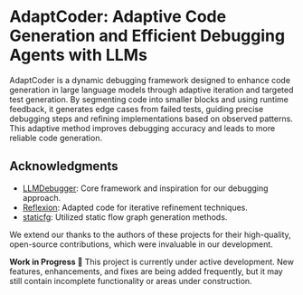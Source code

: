 # AdaptCoder: Adaptive Code Generation and Efficient Debugging Agents with LLMs
AdaptCoder is a dynamic debugging framework designed to enhance code generation in large language models through adaptive iteration and targeted test generation. By segmenting code into smaller blocks and using runtime feedback, it generates edge cases from failed tests, guiding precise debugging steps and refining implementations based on observed patterns. This adaptive method improves debugging accuracy and leads to more reliable code generation.




## Acknowledgments

- [LLMDebugger](https://github.com/FloridSleeves/LLMDebugger): Core framework and inspiration for our debugging approach.
- [Reflexion](https://github.com/noahshinn024/reflexion): Adapted code for iterative refinement techniques.
- [staticfg](https://github.com/coetaur0/staticfg): Utilized static flow graph generation methods.

We extend our thanks to the authors of these projects for their high-quality, open-source contributions, which were invaluable in our development.



**Work in Progress 🚧** 
This project is currently under active development. New features, enhancements, and fixes are being added frequently, but it may still contain incomplete functionality or areas under construction.

